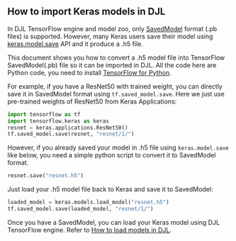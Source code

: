 ## How to import Keras models in DJL

In DJL TensorFlow engine and model zoo, only [SavedModel](https://www.tensorflow.org/guide/saved_model) format (.pb files)
is supported. However, many Keras users save their model using [keras.model.save](https://www.tensorflow.org/api_docs/python/tf/keras/Model#save) API
and it produce a .h5 file.

This document shows you how to convert a .h5 model file into TensorFlow SavedModel(.pb) file so it can be imported in DJL.
All the code here are Python code, you need to install [TensorFlow for Python](https://www.tensorflow.org/install/pip).

For example, if you have a ResNet50 with trained weight, you can directly save it in SavedModel format using `tf.saved_model.save`.
Here we just use pre-trained weights of ResNet50 from Keras Applications:


```python
import tensorflow as tf
import tensorflow.keras as keras
resnet = keras.applications.ResNet50()
tf.saved_model.save(resnet, "resnet/1/")
```

However, if you already saved your model in .h5 file using `keras.model.save` like below, you need a simple python script
to convert it to SavedModel format.
```python
resnet.save("resnet.h5")
```

Just load your .h5 model file back to Keras and save it to SavedModel:
```python
loaded_model = keras.models.load_model("resnet.h5")
tf.saved_model.save(loaded_model, "resnet/1/")
```

Once you have a SavedModel, you can load your Keras model using DJL TensorFlow engine.
Refer to [How to load models in DJL](../load_model.md).
